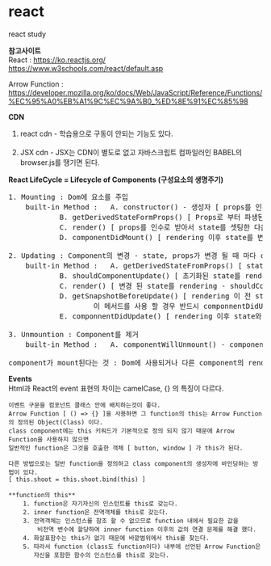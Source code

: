 # react
react study

**참고사이트**<br/>
React : https://ko.reactjs.org/<br/>
	https://www.w3schools.com/react/default.asp
	 
Arrow Function : https://developer.mozilla.org/ko/docs/Web/JavaScript/Reference/Functions/%EC%95%A0%EB%A1%9C%EC%9A%B0_%ED%8E%91%EC%85%98


**CDN**
1. react cdn - 학습용으로 구동이 안되는 기능도 있다. <br/>
	<script src="https://unpkg.com/react@15/dist/react.js"></script><br/>
	<script src="https://unpkg.com/react-dom@15/dist/react-dom.js"></script>
2. JSX cdn - JSX는 CDN이 별도로 없고 자바스크립트 컴파일러인 BABEL의 browser.js를 땡기면 된다. <br/>
	<script src="https://cdnjs.cloudflare.com/ajax/libs/babel-core/5.8.34/browser.js"></script>


**React LifeCycle = Lifecycle of Components (구성요소의 생명주기)**
<pre>
1. Mounting : Dom에 요소를 주입
	built-in Method : 	A. constructor() - 생성자 [ props를 인수로 받을 수 있고 state의 초기화 할 수 있다 ]
			B. getDerivedStateFormProps() [ Props로 부터 파생된 state : props를 기반으로 state를 setting  ]
			C. render() [ props를 인수로 받아서 state를 셋팅한 다음 render로 출력]
			D. componentDidMount() [ rendering 이후 state를 변경] ( 나 사용 됐어요~ )

2. Updating : Component의 변경 - state, props가 변경 될 때 마다 component가 update된다.
	built-in Method : 	A. getDerivedStateFromProps() [ state를 props기반으로 초기화 ]
			B. shouldComponentUpdate() [ 초기화된 state를 rendering 할지 결정 default : true ]
			C. render() [ 변경 된 state를 rendering - shouldComponentUpdate() {return false;} 로 처리하면 안함 ]
			D. getSnapshotBeforeUpdate() [ rendering 이 전 state와 props에 접근. - 
					이 메서드를 사용 할 경우 반드시 componnentDidUpdate() 를 같이 사용해야 한다. ]
			E. componnentDidUpdate() [ rendering 이후 state와 props에 접근 ] ( 나 변경 됐어요~ )

3. Unmountion : Component를 제거
	built-in Method : 	A. componentWillUnmount() - component의 마운트해제 시 호출되는 메소드 ( 나 집에 가요 ~ )

component가 mount된다는 것 : Dom에 사용되거나 다른 component의 rendering에 사용되는 경우
</pre>

**Events**<br/>
    Html과 React의 event 표현의 차이는 camelCase, {} 의 특징이 다르다.
	
    이벤트 구문을 컴포넌트 클래스 안에 배치하는것이 좋다.
	Arrow Function [ () => {} ]을 사용하면 그 function의 this는 Arrow Function의 정의된 Object(Class) 이다.
	class component에는 this 키워드가 기본적으로 정의 되지 않기 때문에 Arrow Function을 사용하지 않으면
	일반적인 function은 그것을 호출한 객체 [ button, window ] 가 this가 된다.
	
	다른 방법으로는 일반 function을 정의하고 class component의 생성자에 바인딩하는 방법이 있다.
	[ this.shoot = this.shoot.bind(this) ]
	
	**function의 this**
		1. function은 자기자신의 인스턴트를 this로 갖는다.
		2. inner function은 전역객체를 this로 갖는다.
		3. 전역객체는 인스턴스를 참조 할 수 없으므로 function 내에서 필요한 값을
		    비전역 변수에 할당하여 inner function 이후의 값의 연결 문제를 해결 했다.
		4. 화살표함수는 this가 없기 때문에 바깥범위에서 this를 찾는다.
		5. 따라서 function (class도 function이다) 내부에 선언된 Arrow Function은
		   자신을 포함한 함수의 인스턴스를 this로 갖는다.

